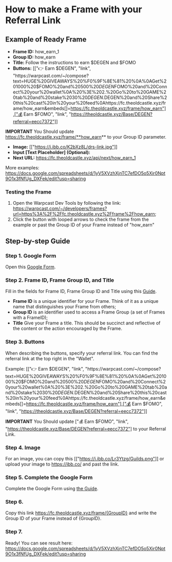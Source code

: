 # How to make a Frame with your Referral Link

## Example of Ready Frame

<div>
  
* **Frame ID:** how_earn_1
* **Group ID:** how_earn
* **Title:** Follow the instructions to earn $DEGEN and $FOMO
* **Buttons:** [["👉 Earn $DEGEN", "link", "https://warpcast.com/~/compose?text=HUGE%20GIVEAWAYS%20%F0%9F%8E%81%20%0A%0AGet%201000%20$FOMO%20and%20500%20$DEGEN%20in%203%20simple%20steps:%0A%20%3E%201.%20Click%20Earn%20$FOMO%20and%20Connect%20your%20wallet%0A%20%3E%202.%20Go%20to%20GAME%20tab%20and%20stake%2030%20$DEGEN.%20Funds%20will%20get%20back%20after%20you%20win.%0A%3E%203.%20Click%20Earn%20$DEGEN%20and%20Share%20this%20cast%20in%20your%20feed%0Ahttps://fc.theoldcastle.xyz/frame/how_earn&embeds[]=https://fc.theoldcastle.xyz/frame/how_earn"],["💰 Earn $FOMO", "link", "https://theoldcastle.xyz/Base/DEGEN?referral=eecc7372"]]

**IMPORTANT** You Should update https://fc.theoldcastle.xyz/frame/**how_earn** to your Group ID parameter.

* **Image:** [["https://i.ibb.co/K2bXz8L/drs-link.jpg"]]
* **Input [Text Placeholder] (Optional):**
* **Next URL:** https://fc.theoldcastle.xyz/api/next/how_earn_1
</div>

<div>

More examples: https://docs.google.com/spreadsheets/d/1yV5XVzhXjnTC7efDO5o5Xir0Npt9O1x3fNfUg_DXFek/edit?usp=sharing
</div>

### Testing the Frame

<div>

1. Open the Warpcast Dev Tools by following the link: https://warpcast.com/~/developers/frames?url=https%3A%2F%2Ffc.theoldcastle.xyz%2Fframe%2Fhow_earn;
2. Click the button with looped arrows to check the frame from the example or past the Group ID of your Frame instead of "how_earn"
</div>

## Step-by-step Guide

### Step 1. Google Form

<div>

Open this <a href="https://docs.google.com/forms/d/e/1FAIpQLSfhvuW9ITz3fuAo4R78T3ksulLfrvHTWX6_3wynR_lUZUqgFw/viewform" target="_blanc" class="doc-link">Google Form</a>.
</div>

### Step 2. Frame ID, Frame Group ID, and Title

<div>

Fill in the fields for Frame ID, Frame Group ID and Title using this <a href="https://docs.google.com/document/d/15LRDGQrfGJBWSzooZhHn7CARVOgGi_3gPOOJp4Ts5xc/edit?usp=sharing" target="_blanc" class="doc-link">Guide</a>.
</div>

<div>

* **Frame ID** is a unique identifier for your Frame. Think of it as a unique name that distinguishes your Frame from others;
* **Group ID** is an identifier used to access a Frame Group (a set of Frames with a FrameID);
* **Title** Give your Frame a title. This should be succinct and reflective of the content or the action encouraged by the Frame.
</div>

### Step 3. Buttons

<div>

When describing the buttons, specify your referral link. You can find the referral link at the top right in the "Wallet".
<img src="/assets/docs/.gitbook/assets/drs_referral_link.png" alt="">
</div>

<div>

Example: [["👉 Earn $DEGEN", "link", "https://warpcast.com/~/compose?text=HUGE%20GIVEAWAYS%20%F0%9F%8E%81%20%0A%0AGet%201000%20$FOMO%20and%20500%20$DEGEN%20in%203%20simple%20steps:%0A%20%3E%201.%20Click%20Earn%20$FOMO%20and%20Connect%20your%20wallet%0A%20%3E%202.%20Go%20to%20GAME%20tab%20and%20stake%2030%20$DEGEN.%20Funds%20will%20get%20back%20after%20you%20win.%0A%3E%203.%20Click%20Earn%20$DEGEN%20and%20Share%20this%20cast%20in%20your%20feed%0Ahttps://fc.theoldcastle.xyz/frame/how_earn&embeds[]=https://fc.theoldcastle.xyz/frame/how_earn"],["💰 Earn $FOMO", "link", "https://theoldcastle.xyz/Base/DEGEN?referral=eecc7372"]]

**IMPORTANT** You Should update ["💰 Earn $FOMO", "link", "https://theoldcastle.xyz/Base/DEGEN?referral=eecc7372"] to your Referral Link.
</div>

### Step 4. Image

<div>

For an image, you can copy this [["https://i.ibb.co/Lr3Ytzg/Guilds.png"]] or upload your image to https://ibb.co/ and past the link.
</div>

### Step 5. Complete the Google Form

<div>

Complete the Google Form using <a href="https://docs.google.com/document/d/15LRDGQrfGJBWSzooZhHn7CARVOgGi_3gPOOJp4Ts5xc/edit?usp=sharing" target="_blanc" class="doc-link">the Guide</a>.
</div>

### Step 6.

<div>

Copy this link https://fc.theoldcastle.xyz/frame/{GroupID} and write the Group ID of your Frame instead of {GroupID}.
</div>

### Step 7.

<div>

Ready! You can see result here: https://docs.google.com/spreadsheets/d/1yV5XVzhXjnTC7efDO5o5Xir0Npt9O1x3fNfUg_DXFek/edit?usp=sharing
</div>


